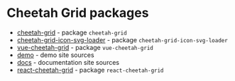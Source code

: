 # Cheetah Grid packages

- [cheetah-grid](./cheetah-grid) - package `cheetah-grid`
- [cheetah-grid-icon-svg-loader](./cheetah-grid-icon-svg-loader) - package `cheetah-grid-icon-svg-loader`
- [vue-cheetah-grid](./vue-cheetah-grid) - package `vue-cheetah-grid`
- [demo](./demo) - demo site sources
- [docs](./docs) - documentation site sources
- [react-cheetah-grid](./react-cheetah-grid) - package `react-cheetah-grid`

